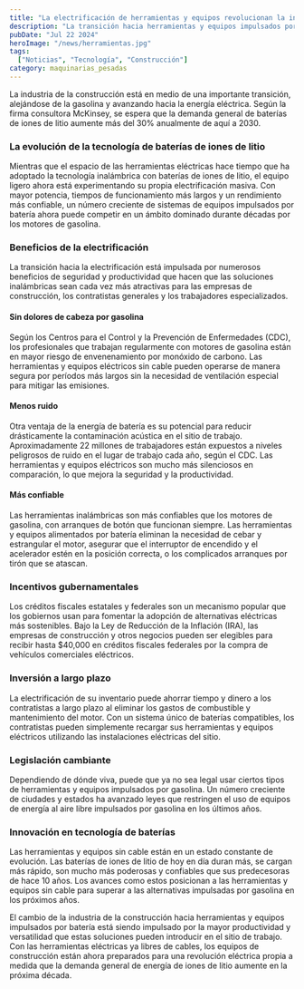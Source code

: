 ```yaml
---
title: "La electrificación de herramientas y equipos revolucionan la industria de la construcción"
description: "La transición hacia herramientas y equipos impulsados por batería está mejorando la productividad, seguridad y sostenibilidad en los sitios de trabajo."
pubDate: "Jul 22 2024"
heroImage: "/news/herramientas.jpg"
tags:
  ["Noticias", "Tecnología", "Construcción"]
category: maquinarias_pesadas
---
```


La industria de la construcción está en medio de una importante transición, alejándose de la gasolina y avanzando hacia la energía eléctrica. Según la firma consultora McKinsey, se espera que la demanda general de baterías de iones de litio aumente más del 30% anualmente de aquí a 2030.

### La evolución de la tecnología de baterías de iones de litio

Mientras que el espacio de las herramientas eléctricas hace tiempo que ha adoptado la tecnología inalámbrica con baterías de iones de litio, el equipo ligero ahora está experimentando su propia electrificación masiva. Con mayor potencia, tiempos de funcionamiento más largos y un rendimiento más confiable, un número creciente de sistemas de equipos impulsados por batería ahora puede competir en un ámbito dominado durante décadas por los motores de gasolina.

### Beneficios de la electrificación

La transición hacia la electrificación está impulsada por numerosos beneficios de seguridad y productividad que hacen que las soluciones inalámbricas sean cada vez más atractivas para las empresas de construcción, los contratistas generales y los trabajadores especializados.

#### Sin dolores de cabeza por gasolina

Según los Centros para el Control y la Prevención de Enfermedades (CDC), los profesionales que trabajan regularmente con motores de gasolina están en mayor riesgo de envenenamiento por monóxido de carbono. Las herramientas y equipos eléctricos sin cable pueden operarse de manera segura por períodos más largos sin la necesidad de ventilación especial para mitigar las emisiones.

#### Menos ruido

Otra ventaja de la energía de batería es su potencial para reducir drásticamente la contaminación acústica en el sitio de trabajo. Aproximadamente 22 millones de trabajadores están expuestos a niveles peligrosos de ruido en el lugar de trabajo cada año, según el CDC. Las herramientas y equipos eléctricos son mucho más silenciosos en comparación, lo que mejora la seguridad y la productividad.

#### Más confiable

Las herramientas inalámbricas son más confiables que los motores de gasolina, con arranques de botón que funcionan siempre. Las herramientas y equipos alimentados por batería eliminan la necesidad de cebar y estrangular el motor, asegurar que el interruptor de encendido y el acelerador estén en la posición correcta, o los complicados arranques por tirón que se atascan.

### Incentivos gubernamentales

Los créditos fiscales estatales y federales son un mecanismo popular que los gobiernos usan para fomentar la adopción de alternativas eléctricas más sostenibles. Bajo la Ley de Reducción de la Inflación (IRA), las empresas de construcción y otros negocios pueden ser elegibles para recibir hasta $40,000 en créditos fiscales federales por la compra de vehículos comerciales eléctricos.

### Inversión a largo plazo

La electrificación de su inventario puede ahorrar tiempo y dinero a los contratistas a largo plazo al eliminar los gastos de combustible y mantenimiento del motor. Con un sistema único de baterías compatibles, los contratistas pueden simplemente recargar sus herramientas y equipos eléctricos utilizando las instalaciones eléctricas del sitio.

### Legislación cambiante

Dependiendo de dónde viva, puede que ya no sea legal usar ciertos tipos de herramientas y equipos impulsados por gasolina. Un número creciente de ciudades y estados ha avanzado leyes que restringen el uso de equipos de energía al aire libre impulsados por gasolina en los últimos años.

### Innovación en tecnología de baterías

Las herramientas y equipos sin cable están en un estado constante de evolución. Las baterías de iones de litio de hoy en día duran más, se cargan más rápido, son mucho más poderosas y confiables que sus predecesoras de hace 10 años. Los avances como estos posicionan a las herramientas y equipos sin cable para superar a las alternativas impulsadas por gasolina en los próximos años.

El cambio de la industria de la construcción hacia herramientas y equipos impulsados por batería está siendo impulsado por la mayor productividad y versatilidad que estas soluciones pueden introducir en el sitio de trabajo. Con las herramientas eléctricas ya libres de cables, los equipos de construcción están ahora preparados para una revolución eléctrica propia a medida que la demanda general de energía de iones de litio aumente en la próxima década.